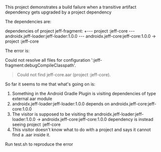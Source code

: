 This project demonstrates a build failure when a transitive artifact dependency gets upgraded by a project dependency

The dependencies are:

  dependencies of project jeff-fragment:
     +--- project :jeff-core
     \--- androidx.jeff-loader:jeff-loader:1.0.0
          \--- androidx.jeff-core:jeff-core:1.0.0 -> project :jeff-core

The error is:

  Could not resolve all files for configuration ':jeff-fragment:debugCompileClasspath'.
  > Could not find jeff-core.aar (project :jeff-core).

So far it seems to me that what's going on is:
  1. Something in the Android Gradle Plugin is visiting dependencies of type external aar module
  2. androidx.jeff-loader:jeff-loader:1.0.0 depends on androidx.jeff-core:jeff-core:1.0.0
  3. The visitor is supposed to be visiting the androidx.jeff-loader:jeff-loader:1.0.0 -> androidx.jeff-core:jeff-core:1.0.0 dependency is instead seeing project :jeff-core
  4. This visitor doesn't know what to do with a project and says it cannot find a .aar inside it.

Run test.sh to reproduce the error
